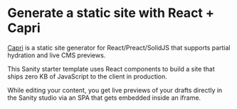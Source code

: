 # Generate a static site with React + Capri

[Capri](https://github.com/capri-js/capri) is a static site generator for React/Preact/SolidJS that supports partial hydration and live CMS previews.

This Sanity starter template uses React components to build a site that ships zero KB of JavaScript to the client in production.

While editing your content, you get live previews of your drafts directly in the Sanity studio via an SPA that gets embedded inside an iframe.
